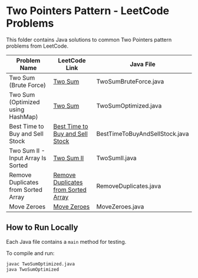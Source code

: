 # Two Pointers Pattern - LeetCode Problems

This folder contains Java solutions to common Two Pointers pattern problems from LeetCode.

| Problem Name                         | LeetCode Link                                                       | Java File                          |
|-------------------------------------|----------------------------------------------------------------------|------------------------------------|
| Two Sum (Brute Force)               | [Two Sum](https://leetcode.com/problems/two-sum/)                   | TwoSumBruteForce.java              |
| Two Sum (Optimized using HashMap)   | [Two Sum](https://leetcode.com/problems/two-sum/)                   | TwoSumOptimized.java               |
| Best Time to Buy and Sell Stock     | [Best Time to Buy and Sell Stock](https://leetcode.com/problems/best-time-to-buy-and-sell-stock/) | BestTimeToBuyAndSellStock.java     |
| Two Sum II - Input Array Is Sorted  | [Two Sum II](https://leetcode.com/problems/two-sum-ii-input-array-is-sorted/) | TwoSumII.java                     |
| Remove Duplicates from Sorted Array | [Remove Duplicates from Sorted Array](https://leetcode.com/problems/remove-duplicates-from-sorted-array/) | RemoveDuplicates.java             |
| Move Zeroes                         | [Move Zeroes](https://leetcode.com/problems/move-zeroes/)          | MoveZeroes.java                    |

## How to Run Locally

Each Java file contains a `main` method for testing.

To compile and run:

```bash
javac TwoSumOptimized.java
java TwoSumOptimized
